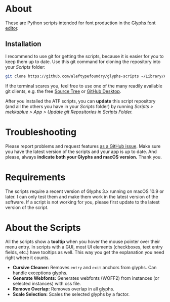# About

These are Python scripts intended for font production in the [Glyphs font editor](http://glyphsapp.com/).

## Installation

I recommend to use git for getting the scripts, because it is easier for you to keep them up to date. Use this git command for cloning the repository into your *Scripts* folder:

```bash
git clone https://github.com/aleftypefoundry/glyphs-scripts ~/Library/Application\ Support/Glyphs/Scripts/atf/
```

If the terminal scares you, feel free to use one of the many readily available git clients, e.g. the free [Source Tree](https://www.sourcetreeapp.com) or [GitHub Desktop](https://desktop.github.com).

After you installed the ATF scripts, you can **update** this script repository (and all the others you have in your *Scripts* folder) by running *Scripts > mekkablue > App > Update git Repositories in Scripts Folder.*

# Troubleshooting

Please report problems and request features [as a GitHub issue](/issues). Make sure you have the latest version of the scripts and your app is up to date. And please, always **indicate both your Glyphs and macOS version.** Thank you.

# Requirements

The scripts require a recent version of Glyphs 3.x running on macOS 10.9 or later. I can only test them and make them work in the latest version of the software. If a script is not working for you, please first update to the latest version of the script.

# About the Scripts

All the scripts show a **tooltip** when you hover the mouse pointer over their menu entry. In scripts with a GUI, most UI elements (checkboxes, text entry fields, etc.) have tooltips as well. This way you get the explanation you need right where it counts.

* **Cursive Cleaner:** Removes `entry` and `exit` anchors from glyphs. Can handle exceptions glyphs.
* **Generate Webfonts:** Generates webfonts (WOFF2) from instances (or selected instances) with css file.
* **Remove Overlap:** Removes overlap in all glyphs.
* **Scale Selection:** Scales the selected glyphs by a factor.
